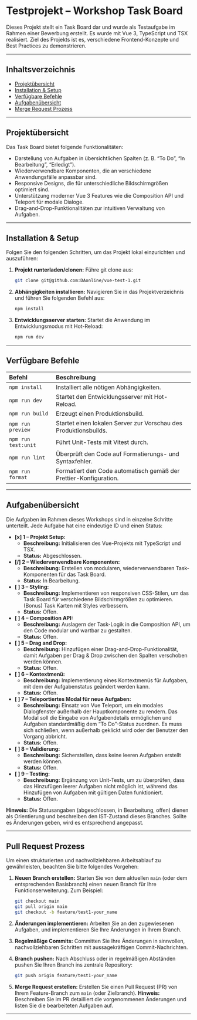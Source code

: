 # Testprojekt – Workshop Task Board

Dieses Projekt stellt ein Task Board dar und wurde als Testaufgabe im Rahmen einer Bewerbung erstellt. Es wurde mit Vue 3, TypeScript und TSX realisiert. Ziel des Projekts ist es, verschiedene Frontend-Konzepte und Best Practices zu demonstrieren.

---

## Inhaltsverzeichnis

- [Projektübersicht](#projektübersicht)
- [Installation & Setup](#installation--setup)
- [Verfügbare Befehle](#verfügbare-befehle)
- [Aufgabenübersicht](#aufgabenübersicht)
- [Merge Request Prozess](#merge-request-prozess)

---

## Projektübersicht

Das Task Board bietet folgende Funktionalitäten:

- Darstellung von Aufgaben in übersichtlichen Spalten (z. B. “To Do”, “In Bearbeitung”, “Erledigt”).
- Wiederverwendbare Komponenten, die an verschiedene Anwendungsfälle anpassbar sind.
- Responsive Designs, die für unterschiedliche Bildschirmgrößen optimiert sind.
- Unterstützung moderner Vue 3 Features wie die Composition API und Teleport für modale Dialoge.
- Drag-and-Drop-Funktionalitäten zur intuitiven Verwaltung von Aufgaben.

---

## Installation & Setup

Folgen Sie den folgenden Schritten, um das Projekt lokal einzurichten und auszuführen:

1. **Projekt runterladen/clonen:**
    Führe git clone aus:
    ```bash
    git clone git@github.com:DAonline/vue-test-1.git
    ```

2.  **Abhängigkeiten installieren:**
    Navigieren Sie in das Projektverzeichnis und führen Sie folgenden Befehl aus:

    ```bash
    npm install
    ```

3.  **Entwicklungsserver starten:**
    Startet die Anwendung im Entwicklungsmodus mit Hot-Reload:

    ```bash
    npm run dev
    ```

---

## Verfügbare Befehle

| Befehl              | Beschreibung                                                      |
| :------------------ | :---------------------------------------------------------------- |
| `npm install`       | Installiert alle nötigen Abhängigkeiten.                          |
| `npm run dev`       | Startet den Entwicklungsserver mit Hot-Reload.                    |
| `npm run build`     | Erzeugt einen Produktionsbuild.                                   |
| `npm run preview`   | Startet einen lokalen Server zur Vorschau des Produktionsbuilds.  |
| `npm run test:unit` | Führt Unit-Tests mit Vitest durch.                                |
| `npm run lint`      | Überprüft den Code auf Formatierungs- und Syntaxfehler.           |
| `npm run format`    | Formatiert den Code automatisch gemäß der Prettier-Konfiguration. |

---

## Aufgabenübersicht

Die Aufgaben im Rahmen dieses Workshops sind in einzelne Schritte unterteilt. Jede Aufgabe hat eine eindeutige ID und einen Status:

- **[x] 1 – Projekt Setup:**
  - **Beschreibung:** Initialisieren des Vue-Projekts mit TypeScript und TSX.
  - **Status:** Abgeschlossen.
- **[/] 2 – Wiederverwendbare Komponenten:**
  - **Beschreibung:** Erstellen von modularen, wiederverwendbaren Task-Komponenten für das Task Board.
  - **Status:** In Bearbeitung.
- **[ ] 3 – Styling:**
  - **Beschreibung:** Implementieren von responsiven CSS-Stilen, um das Task Board für verschiedene Bildschirmgrößen zu optimieren. (Bonus) Task Karten mit Styles verbessern.
  - **Status:** Offen.
- **[ ] 4 – Composition API:**
  - **Beschreibung:** Auslagern der Task-Logik in die Composition API, um den Code modular und wartbar zu gestalten.
  - **Status:** Offen.
- **[ ] 5 – Drag and Drop:**
  - **Beschreibung:** Hinzufügen einer Drag-and-Drop-Funktionalität, damit Aufgaben per Drag & Drop zwischen den Spalten verschoben werden können.
  - **Status:** Offen.
- **[ ] 6 – Kontextmenü:**
  - **Beschreibung:** Implementierung eines Kontextmenüs für Aufgaben, mit dem der Aufgabenstatus geändert werden kann.
  - **Status:** Offen.
- **[ ] 7 – Teleportiertes Modal für neue Aufgaben:**
  - **Beschreibung:** Einsatz von Vue Teleport, um ein modales Dialogfenster außerhalb der Hauptkomponente zu rendern. Das Modal soll die Eingabe von Aufgabendetails ermöglichen und Aufgaben standardmäßig dem “To Do”-Status zuordnen. Es muss sich schließen, wenn außerhalb geklickt wird oder der Benutzer den Vorgang abbricht.
  - **Status:** Offen.
- **[ ] 8 – Validierung:**
  - **Beschreibung:** Sicherstellen, dass keine leeren Aufgaben erstellt werden können.
  - **Status:** Offen.
- **[ ] 9 – Testing:**
  - **Beschreibung:** Ergänzung von Unit-Tests, um zu überprüfen, dass das Hinzufügen leerer Aufgaben nicht möglich ist, während das Hinzufügen von Aufgaben mit gültigen Daten funktioniert.
  - **Status:** Offen.

**Hinweis:** Die Statusangaben (abgeschlossen, in Bearbeitung, offen) dienen als Orientierung und beschreiben den IST-Zustand dieses Branches. Sollte es Änderungen geben, wird es entsprechend angepasst.

---

## Pull Request Prozess

Um einen strukturierten und nachvollziehbaren Arbeitsablauf zu gewährleisten, beachten Sie bitte folgendes Vorgehen:

1.  **Neuen Branch erstellen:**
    Starten Sie von dem aktuellen `main` (oder dem entsprechenden Basisbranch) einen neuen Branch für Ihre Funktionserweiterung. Zum Beispiel:

    ```bash
    git checkout main
    git pull origin main
    git checkout -b feature/test1-your_name
    ```

2.  **Änderungen implementieren:**
    Arbeiten Sie an den zugewiesenen Aufgaben, und implementieren Sie Ihre Änderungen in Ihrem Branch.

3.  **Regelmäßige Commits:**
    Committen Sie Ihre Änderungen in sinnvollen, nachvollziehbaren Schritten mit aussagekräftigen Commit-Nachrichten.

4.  **Branch pushen:**
    Nach Abschluss oder in regelmäßigen Abständen pushen Sie Ihren Branch ins zentrale Repository:

    ```bash
    git push origin feature/test1-your_name
    ```

5.  **Merge Request erstellen:**
    Erstellen Sie einen Pull Request (PR) von Ihrem Feature-Branch zum `main` (oder Zielbranch).
    **Hinweis:** Beschreiben Sie im PR detailliert die vorgenommenen Änderungen und listen Sie die bearbeiteten Aufgaben auf.

---
